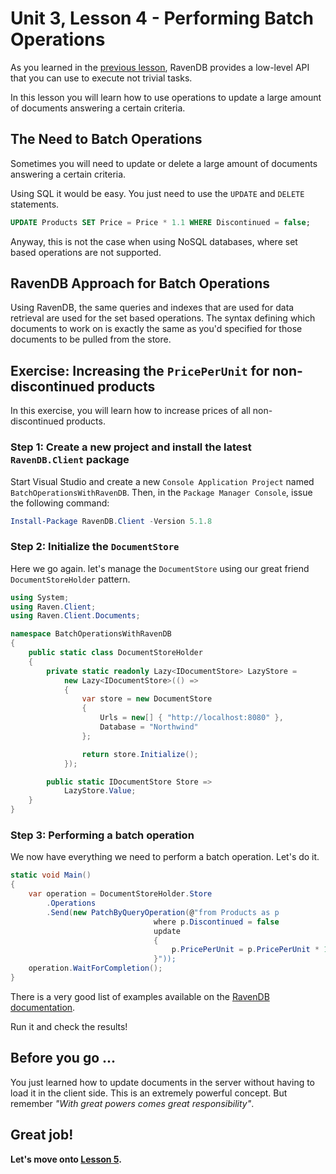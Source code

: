 # Unit 3, Lesson 4 - Performing Batch Operations

As you learned in the [previous lesson](../lesson3/README.md), RavenDB
provides a low-level API that you can use to execute not trivial tasks.

In this lesson you will learn how to use operations to update 
a large amount of documents answering a certain criteria.

## The Need to Batch Operations

Sometimes you will need to update or delete a large amount of documents
answering a certain criteria.

Using SQL it would be easy. You just need to use the `UPDATE` and `DELETE`
statements.

```sql
UPDATE Products SET Price = Price * 1.1 WHERE Discontinued = false;
```

Anyway, this is not the case when using NoSQL databases, where set
based operations are not supported.

## RavenDB Approach for Batch Operations

Using RavenDB, the same queries and indexes that are used for data retrieval 
are used for the set based operations. The syntax defining which documents to
work on is exactly the same as you'd specified for those documents to be pulled 
from the store.

## Exercise: Increasing the `PricePerUnit` for non-discontinued products

In this exercise, you will learn how to increase prices of all
non-discontinued products.

### Step 1: Create a new project and install the latest `RavenDB.Client` package

Start Visual Studio and create a new `Console Application Project` named
`BatchOperationsWithRavenDB`. Then, in the `Package Manager Console`, issue the following
command:

```powershell
Install-Package RavenDB.Client -Version 5.1.8
```

### Step 2: Initialize the `DocumentStore`

Here we go again. let's manage the `DocumentStore` using our great friend `DocumentStoreHolder` pattern.  

````csharp
using System;
using Raven.Client;
using Raven.Client.Documents;

namespace BatchOperationsWithRavenDB
{
    public static class DocumentStoreHolder
    {
        private static readonly Lazy<IDocumentStore> LazyStore =
            new Lazy<IDocumentStore>(() =>
            {
                var store = new DocumentStore
                {
                    Urls = new[] { "http://localhost:8080" },
                    Database = "Northwind"
                };

                return store.Initialize();
            });

        public static IDocumentStore Store =>
            LazyStore.Value;
    }
}
````

### Step 3: Performing a batch operation

We now have everything we need to perform a batch operation. Let's do it.

```csharp
static void Main()
{
    var operation = DocumentStoreHolder.Store
        .Operations
        .Send(new PatchByQueryOperation(@"from Products as p
                                where p.Discontinued = false
                                update
                                {
                                    p.PricePerUnit = p.PricePerUnit * 1.1
                                }"));
    operation.WaitForCompletion();
}
```

There is a very good list of examples available on the [RavenDB documentation](https://ravendb.net/docs/article-page/4.0/csharp/client-api/operations/patching/set-based). 


Run it and check the results!

## Before you go ...

You just learned how to update documents in the server without having to load
it in the client side. This is an extremely powerful concept. But remember
*"With great powers comes great responsibility"*.

## Great job! 

**Let's move onto [Lesson 5](../lesson5/README.md).**
